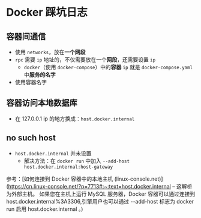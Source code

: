# Docker 踩坑日志

## 容器间通信

* 使用 `networks`，放在**一个网段**
* `rpc` 需要 `ip` 地址的，不仅需要放在一个**网段**，还需要设置 `ip`
  * `docker`（使用 `docker-compose`）中的**容器** `ip` 就是 `docker-compose.yaml` 中**服务的名字**
* 使用容器名字

## 容器访问本地数据库

* 在 127.0.0.1 ip 的地方换成：`host.docker.internal`

## no such host

* `host.docker.internal` 并未设置
  * 解决方法：在 `docker run` 中加入 `--add-host host.docker.internal:host-gateway`

参考：[如何连接到 Docker 容器中的本地主机 (linux-console.net)](https://cn.linux-console.net/?p=7713#:~:text=host.docker.internal – 这解析为外部主机。 如果您在主机上运行 MySQL 服务器，Docker 容器可以通过连接到 host.docker.internal%3A3306,引擎用户也可以通过 --add-host 标志为 docker run 启用 host.docker.internal 。)

